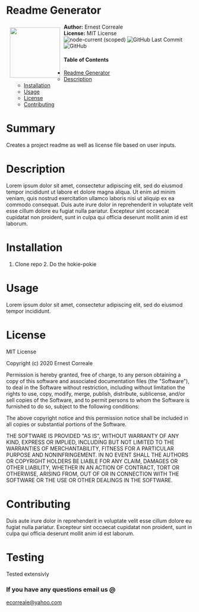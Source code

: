 # Readme Generator

<img src='https://avatars3.githubusercontent.com/u/47666377?v=4' height='135' style='float:left;margin:10px'>

**Author:** Ernest Correale
<br/>
**License:** MIT License
<br/>
![node-current (scoped)](https://img.shields.io/node/v/@stdlib/stdlib?style=plastic)
![GitHub Last Commit](https://img.shields.io/github/last-commit/ecorreale/09-ReadmeGenerator?style=plastic)
![GitHub](https://img.shields.io/github/license/ecorreale/09-ReadmeGenerator?style=plastic)
#### Table of Contents

- [Readme Generator](#)
  - [Description](#Description)
  - [Installation](#Installation)
  - [Usage](#Usage)
  - [License](#License)
  - [Contributing](#Contributing)
# Summary
Creates a project readme as well as license file based on user inputs.
 
# Description
Lorem ipsum dolor sit amet, consectetur adipiscing elit, sed do eiusmod tempor incididunt ut labore et dolore magna aliqua. Ut enim ad minim veniam, quis nostrud exercitation ullamco laboris nisi ut aliquip ex ea commodo consequat. Duis aute irure dolor in reprehenderit in voluptate velit esse cillum dolore eu fugiat nulla pariatur. Excepteur sint occaecat cupidatat non proident, sunt in culpa qui officia deserunt mollit anim id est laborum.
 
# Installation
1. Clone repo 2. Do the hokie-pokie
 
# Usage
Lorem ipsum dolor sit amet, consectetur adipiscing elit, sed do eiusmod tempor incididunt.
 
# License
MIT License

Copyright (c) 2020 Ernest Correale

Permission is hereby granted, free of charge, to any person obtaining a copy
of this software and associated documentation files (the "Software"), to deal
in the Software without restriction, including without limitation the rights
to use, copy, modify, merge, publish, distribute, sublicense, and/or sell
copies of the Software, and to permit persons to whom the Software is
furnished to do so, subject to the following conditions:

The above copyright notice and this permission notice shall be included in all
copies or substantial portions of the Software.

THE SOFTWARE IS PROVIDED "AS IS", WITHOUT WARRANTY OF ANY KIND, EXPRESS OR
IMPLIED, INCLUDING BUT NOT LIMITED TO THE WARRANTIES OF MERCHANTABILITY,
FITNESS FOR A PARTICULAR PURPOSE AND NONINFRINGEMENT. IN NO EVENT SHALL THE
AUTHORS OR COPYRIGHT HOLDERS BE LIABLE FOR ANY CLAIM, DAMAGES OR OTHER
LIABILITY, WHETHER IN AN ACTION OF CONTRACT, TORT OR OTHERWISE, ARISING FROM,
OUT OF OR IN CONNECTION WITH THE SOFTWARE OR THE USE OR OTHER DEALINGS IN THE
SOFTWARE.

 
# Contributing
Duis aute irure dolor in reprehenderit in voluptate velit esse cillum dolore eu fugiat nulla pariatur. Excepteur sint occaecat cupidatat non proident, sunt in culpa qui officia deserunt mollit anim id est laborum.
 
# Testing
Tested extensivly
 
### If you have any questions email us @
<ecorreale@yahoo.com>
